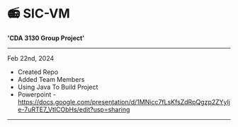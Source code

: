 # 📻 SIC-VM #

**'CDA 3130 Group Project'**

---

Feb 22nd, 2024
  - Created Repo
  - Added Team Members
  - Using Java To Build Project
  - Powerpoint - https://docs.google.com/presentation/d/1MNicc7fLsKfsZdRpQgzp2ZYylje-7uRTE7_VtICObHs/edit?usp=sharing

---
